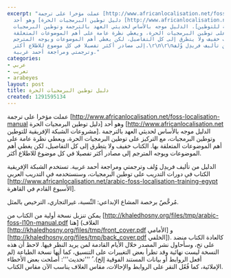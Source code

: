 ```yaml
---
excerpt: "عملت مؤخرا على ترجمة [http://www.africanlocalisation.net/foss-localisation-manual
  دليل توطين البرمجيات الحرة] وهو أحد [http://www.africanlocalisation.net مشروعات
  الشبكة الإفريقية للتوطين]. الدليل موجه بالأساس لحديثي العهد بالترجمة وتوطين البرمجيات،
  مع التركيز على توطين البرمجيات الحرة، ويعطي نظرة عامة على أهم الموضوعات المتعلقة
  بها. الكتاب خفيف ولا يتطرق إلى كل التفاصيل، لكن يغطي أهم الموضوعات ويوجه المترجم
  إلى مصادر أكثر تفصيلا في كل موضوع للاطلاع أكثر.\r\n\r\nالدليل من تأليف فريدِل وُلف
  وترجمتي ومراجعة أحمد غربية."
categories:
- عربي
- تعريب
- arabeyes
layout: post
title: دليل توطين البرمجيات الحرة
created: 1291595134
---
```

عملت مؤخرا على ترجمة [http://www.africanlocalisation.net/foss-localisation-manual دليل توطين البرمجيات الحرة] وهو أحد [http://www.africanlocalisation.net مشروعات الشبكة الإفريقية للتوطين]. الدليل موجه بالأساس لحديثي العهد بالترجمة وتوطين البرمجيات، مع التركيز على توطين البرمجيات الحرة، ويعطي نظرة عامة على أهم الموضوعات المتعلقة بها. الكتاب خفيف ولا يتطرق إلى كل التفاصيل، لكن يغطي أهم الموضوعات ويوجه المترجم إلى مصادر أكثر تفصيلا في كل موضوع للاطلاع أكثر.

الدليل من تأليف فريدِل وُلف وترجمتي ومراجعة أحمد غربية. تستخدم الشبكة الإفريقية الكتاب في دورات التدريب على توطين البرمجيات، وسنستخدمه في التدريب العربي [http://www.africanlocalisation.net/arabic-foss-localisation-training-egypt الأسبوع القادم في القاهرة].

مُرخَّصٌ برخصة المشاع الإبداعي: النِّسبة، غيرالتجاري، الترخيص بالمثل.

يمكن تنزيل نسخة أولية من الكتاب من [http://khaledhosny.org/files/tmp/arabic-foss-l10n-manual.pdf هنا] (الغلاف [http://khaledhosny.org/files/tmp/front_cover.pdf الأمامي] و [http://khaledhosny.org/files/tmp/back_cover.pdf الخلفي]). كالعادة الكتاب منضد على تخ، وسأحاول نشر المصدر خلال الأيام القادمة لمن يريد النظر فيها. لاحظ أن هذه النسخة ليست نهائية وقد تطرأ بعض التغييرات على التنسيق، كما أنها نسخة الطباعة (لم أفعل الروابط أو بيانات المستند الفوقية إلخ).
ُ
'''تحديث''': أُصلحت بعض الأخطاء الإملائية، كما فُعّل النقر على الروابط والإحالات، مقاس الغلاف يناسب الآن مقاس الكتاب.
